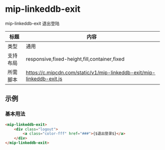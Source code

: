 # mip-linkeddb-exit

mip-linkeddb-exit 退出登陆

标题|内容
----|----
类型|通用
支持布局|responsive,fixed-height,fill,container,fixed
所需脚本|https://c.mipcdn.com/static/v1/mip-linkeddb-exit/mip-linkeddb-exit.js

## 示例

### 基本用法
```html
<mip-linkeddb-exit>
    <div class="logout">
        <a class="color-fff" href="###">{$退出登录$}</a>
    </div>
</mip-linkeddb-exit>
```
